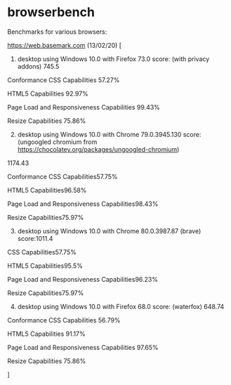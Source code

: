 # browserbench

Benchmarks for various browsers:

https://web.basemark.com (13/02/20)
[

1) desktop using Windows 10.0 with Firefox 73.0 score: (with privacy addons)
745.5

Conformance
CSS Capabilities
57.27%

HTML5 Capabilities
92.97%

Page Load and Responsiveness Capabilities
99.43%

Resize Capabilities
75.86%


2) desktop using Windows 10.0 with Chrome 79.0.3945.130 score: (ungoogled chromium from https://chocolatey.org/packages/ungoogled-chromium)

1174.43

Conformance
CSS Capabilities57.75%

HTML5 Capabilities96.58%

Page Load and Responsiveness Capabilities98.43%

Resize Capabilities75.97%


3) desktop using Windows 10.0 with Chrome 80.0.3987.87 (brave) score:1011.4 

CSS Capabilities57.75%

HTML5 Capabilities95.5%

Page Load and Responsiveness Capabilities96.23%

Resize Capabilities75.97%

4) desktop using Windows 10.0 with Firefox 68.0 score: (waterfox)
648.74

Conformance
CSS Capabilities
56.79%

HTML5 Capabilities
91.17%

Page Load and Responsiveness Capabilities
97.65%

Resize Capabilities
75.86%

]



